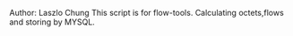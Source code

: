 
Author: Laszlo Chung
This script is for flow-tools.
Calculating octets,flows and storing by MYSQL.
